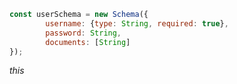 ```javascript
const userSchema = new Schema({
        username: {type: String, required: true},
        password: String,
        documents: [String]
});
```


_this_